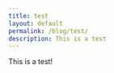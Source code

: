 ```yaml
---
title: test
layout: default
permalink: /blog/test/
description: This is a test
---
```


This is a test!